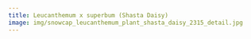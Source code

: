 ```yaml
---
title: Leucanthemum x superbum (Shasta Daisy)
image: img/snowcap_leucanthemum_plant_shasta_daisy_2315_detail.jpg
---
```

